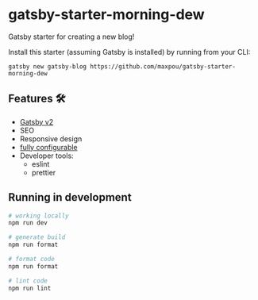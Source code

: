 # gatsby-starter-morning-dew

Gatsby starter for creating a new blog!

Install this starter (assuming Gatsby is installed) by running from your CLI:

`gatsby new gatsby-blog https://github.com/maxpou/gatsby-starter-morning-dew`

## Features 🛠

- [Gatsby v2](https://www.gatsbyjs.org/)
- SEO
- Responsive design
- [fully configurable](./data/siteConfig.js)
- Developer tools:
  - eslint
  - prettier


## Running in development

```sh
# working locally
npm run dev

# generate build
npm run format

# format code
npm run format

# lint code
npm run lint
```
